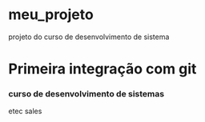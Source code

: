 # meu_projeto
projeto do curso de desenvolvimento de sistema

# Primeira integração com git

### curso de desenvolvimento de sistemas
etec sales